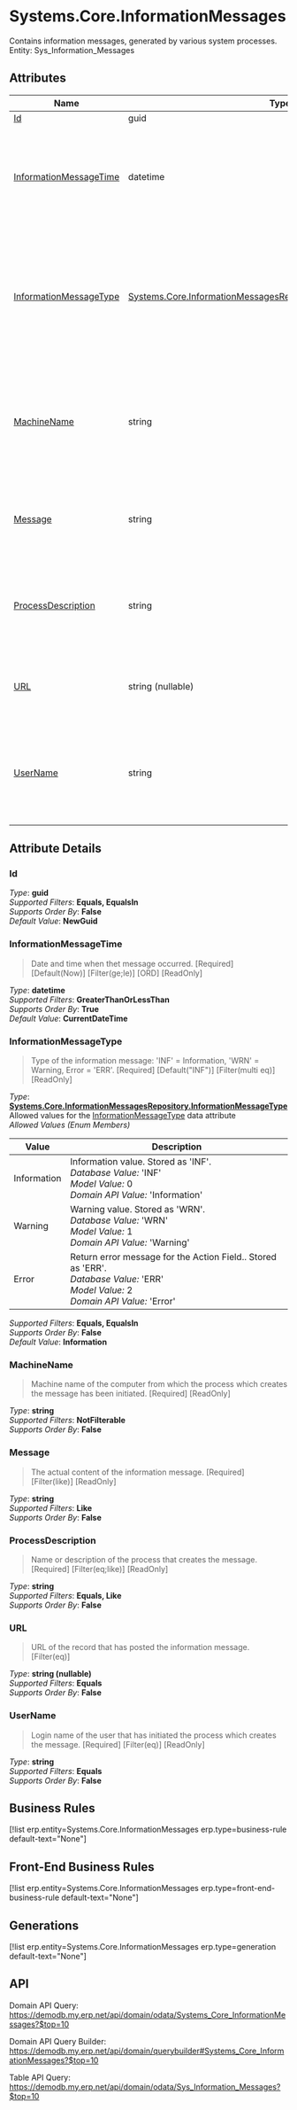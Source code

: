 # Systems.Core.InformationMessages

Contains information messages, generated by various system processes. Entity: Sys_Information_Messages

## Attributes

| Name | Type | Description |
| ---- | ---- | --- |
| [Id](Systems.Core.InformationMessages.md#Id) | guid |  
| [InformationMessageTime](Systems.Core.InformationMessages.md#InformationMessageTime) | datetime | Date and time when thet message occurred. [Required] [Default(Now)] [Filter(ge;le)] [ORD] [ReadOnly] 
| [InformationMessageType](Systems.Core.InformationMessages.md#InformationMessageType) | [Systems.Core.InformationMessagesRepository.InformationMessageType](Systems.Core.InformationMessages.md#InformationMessageType) | Type of the information message: 'INF' = Information, 'WRN' = Warning, Error = 'ERR'. [Required] [Default("INF")] [Filter(multi eq)] [ReadOnly] 
| [MachineName](Systems.Core.InformationMessages.md#MachineName) | string | Machine name of the computer from which the process which creates the message has been initiated. [Required] [ReadOnly] 
| [Message](Systems.Core.InformationMessages.md#Message) | string | The actual content of the information message. [Required] [Filter(like)] [ReadOnly] 
| [ProcessDescription](Systems.Core.InformationMessages.md#ProcessDescription) | string | Name or description of the process that creates the message. [Required] [Filter(eq;like)] [ReadOnly] 
| [URL](Systems.Core.InformationMessages.md#URL) | string (nullable) | URL of the record that has posted the information message. [Filter(eq)] 
| [UserName](Systems.Core.InformationMessages.md#UserName) | string | Login name of the user that has initiated the process which creates the message. [Required] [Filter(eq)] [ReadOnly] 


## Attribute Details

### Id

_Type_: **guid**  
_Supported Filters_: **Equals, EqualsIn**  
_Supports Order By_: **False**  
_Default Value_: **NewGuid**  

### InformationMessageTime

> Date and time when thet message occurred. [Required] [Default(Now)] [Filter(ge;le)] [ORD] [ReadOnly]

_Type_: **datetime**  
_Supported Filters_: **GreaterThanOrLessThan**  
_Supports Order By_: **True**  
_Default Value_: **CurrentDateTime**  

### InformationMessageType

> Type of the information message: 'INF' = Information, 'WRN' = Warning, Error = 'ERR'. [Required] [Default("INF")] [Filter(multi eq)] [ReadOnly]

_Type_: **[Systems.Core.InformationMessagesRepository.InformationMessageType](Systems.Core.InformationMessages.md#InformationMessageType)**  
Allowed values for the [InformationMessageType](Systems.Core.InformationMessages.md#InformationMessageType) data attribute  
_Allowed Values (Enum Members)_  

| Value | Description |
| ---- | --- |
| Information | Information value. Stored as 'INF'. <br /> _Database Value:_ 'INF' <br /> _Model Value:_ 0 <br /> _Domain API Value:_ 'Information' |
| Warning | Warning value. Stored as 'WRN'. <br /> _Database Value:_ 'WRN' <br /> _Model Value:_ 1 <br /> _Domain API Value:_ 'Warning' |
| Error | Return error message for the Action Field.. Stored as 'ERR'. <br /> _Database Value:_ 'ERR' <br /> _Model Value:_ 2 <br /> _Domain API Value:_ 'Error' |

_Supported Filters_: **Equals, EqualsIn**  
_Supports Order By_: **False**  
_Default Value_: **Information**  

### MachineName

> Machine name of the computer from which the process which creates the message has been initiated. [Required] [ReadOnly]

_Type_: **string**  
_Supported Filters_: **NotFilterable**  
_Supports Order By_: **False**  

### Message

> The actual content of the information message. [Required] [Filter(like)] [ReadOnly]

_Type_: **string**  
_Supported Filters_: **Like**  
_Supports Order By_: **False**  

### ProcessDescription

> Name or description of the process that creates the message. [Required] [Filter(eq;like)] [ReadOnly]

_Type_: **string**  
_Supported Filters_: **Equals, Like**  
_Supports Order By_: **False**  

### URL

> URL of the record that has posted the information message. [Filter(eq)]

_Type_: **string (nullable)**  
_Supported Filters_: **Equals**  
_Supports Order By_: **False**  

### UserName

> Login name of the user that has initiated the process which creates the message. [Required] [Filter(eq)] [ReadOnly]

_Type_: **string**  
_Supported Filters_: **Equals**  
_Supports Order By_: **False**  



## Business Rules

[!list erp.entity=Systems.Core.InformationMessages erp.type=business-rule default-text="None"]

## Front-End Business Rules

[!list erp.entity=Systems.Core.InformationMessages erp.type=front-end-business-rule default-text="None"]

## Generations

[!list erp.entity=Systems.Core.InformationMessages erp.type=generation default-text="None"]

## API

Domain API Query:
<https://demodb.my.erp.net/api/domain/odata/Systems_Core_InformationMessages?$top=10>

Domain API Query Builder:
<https://demodb.my.erp.net/api/domain/querybuilder#Systems_Core_InformationMessages?$top=10>

Table API Query:
<https://demodb.my.erp.net/api/domain/odata/Sys_Information_Messages?$top=10>

